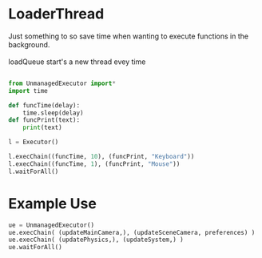 # LoaderThread
Just something to so save time when wanting to execute functions in the background.
<br/>
<br/>
loadQueue start's a new thread evey time 


```python

from UnmanagedExecutor import*
import time

def funcTime(delay):
    time.sleep(delay)
def funcPrint(text):
    print(text)

l = Executor()

l.execChain((funcTime, 10), (funcPrint, "Keyboard"))
l.execChain((funcTime, 1), (funcPrint, "Mouse"))
l.waitForAll()

```

# Example Use

```python
ue = UnmanagedExecutor()
ue.execChain( (updateMainCamera,), (updateSceneCamera, preferences) )
ue.execChain( (updatePhysics,), (updateSystem,) )
ue.waitForAll()

```

